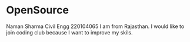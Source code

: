 # OpenSource
Naman Sharma
Civil Engg
220104065
I am from Rajasthan. I would like to join coding club because I want to improve my skils.

